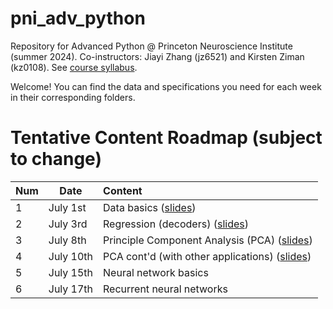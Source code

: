 # pni_adv_python
Repository for Advanced Python @ Princeton Neuroscience Institute (summer 2024). Co-instructors: Jiayi Zhang (jz6521) and Kirsten Ziman (kz0108). See [course syllabus](https://docs.google.com/document/d/1HSAUxvA5Z9ZNO923XZF9UFkeOaPeXGPUk0huQEsIk9k/edit?usp=sharing).

Welcome! You can find the data and specifications you need for each week in their corresponding folders.

# Tentative Content Roadmap (subject to change)
|  Num   | Date |  Content |
| :-------- | ------- | :-------- |
| 1  | July 1st | Data basics ([slides](https://docs.google.com/presentation/d/1FCFdRH55_9uombKRCvs6yB1OLnIpsfZ9sXa9m-r5smo/edit?usp=sharing))
| 2 | July 3rd  | Regression (decoders) ([slides](https://docs.google.com/presentation/d/1FCFdRH55_9uombKRCvs6yB1OLnIpsfZ9sXa9m-r5smo/edit?usp=sharing))
| 3 | July 8th  | Principle Component Analysis (PCA) ([slides](https://docs.google.com/presentation/d/1SzsJUrXP9hjm93tZUCxeiguO_cc8n68jpA3ggO3RdYw/edit?usp=sharing))
| 4 | July 10th | PCA cont'd (with other applications) ([slides](https://docs.google.com/presentation/d/1SzsJUrXP9hjm93tZUCxeiguO_cc8n68jpA3ggO3RdYw/edit?usp=sharing))
| 5 | July 15th | Neural network basics
| 6 | July 17th | Recurrent neural networks

